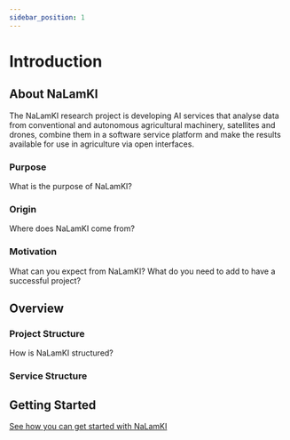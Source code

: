 ```yaml
---
sidebar_position: 1
---
```


# Introduction

## About NaLamKI
The NaLamKI research project is developing AI services that analyse data from conventional and autonomous agricultural machinery, satellites and drones, combine them in a software service platform and make the results available for use in agriculture via open interfaces.


### Purpose

What is the purpose of NaLamKI?

### Origin

Where does NaLamKI come from?

### Motivation

What can you expect from NaLamKI?
What do you need to add to have a successful project?

## Overview

### Project Structure

How is NaLamKI structured?

### Service Structure


## Getting Started

[See how you can get started with NaLamKI](/docs/category/getting-started-1)
